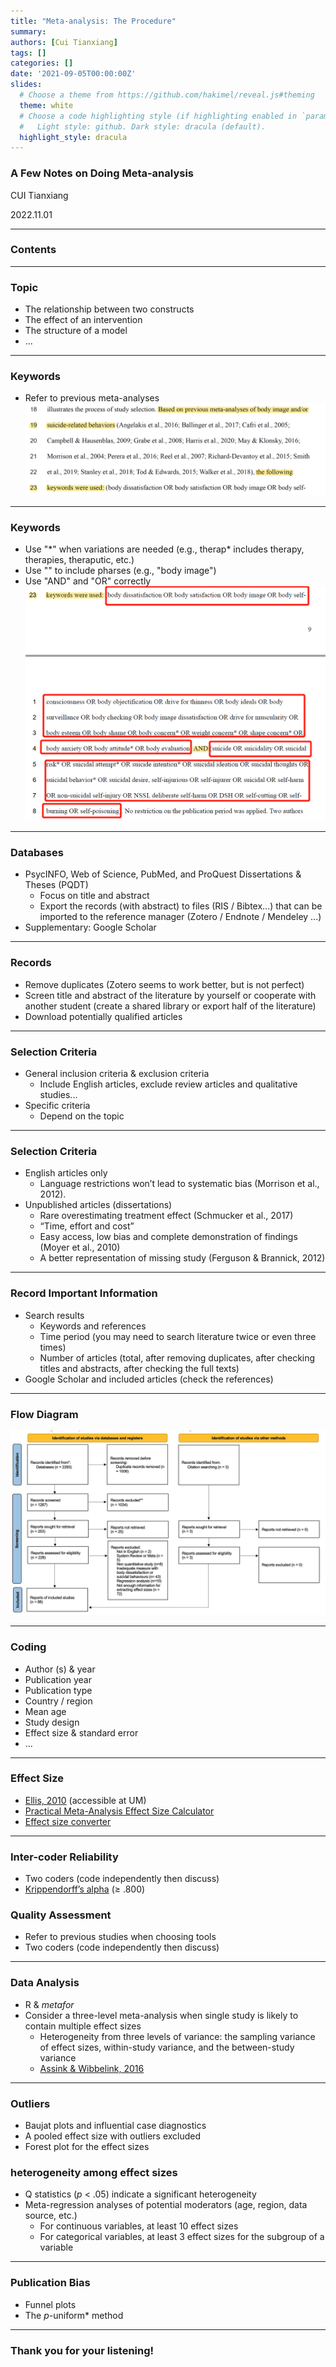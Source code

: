 ```yaml
---
title: "Meta-analysis: The Procedure"
summary: 
authors: [Cui Tianxiang]
tags: []
categories: []
date: '2021-09-05T00:00:00Z'
slides:
  # Choose a theme from https://github.com/hakimel/reveal.js#theming
  theme: white
  # Choose a code highlighting style (if highlighting enabled in `params.toml`)
  #   Light style: github. Dark style: dracula (default).
  highlight_style: dracula
---
```


### A Few Notes on Doing Meta-analysis

CUI Tianxiang

2022.11.01

---

### Contents



---

### Topic

- The relationship between two constructs
- The effect of an intervention
- The structure of a model
- ...

---

### Keywords
- Refer to previous meta-analyses
![image](fig-1.png)

---
### Keywords
- Use "\*" when variations are needed (e.g., therap* includes therapy, therapies, theraputic, etc.)
- Use "" to include pharses (e.g., "body image")
- Use "AND" and "OR" correctly
![image](fig-2.png)
---
### Databases

- PsycINFO, Web of Science, PubMed, and ProQuest Dissertations & Theses (PQDT)
  - Focus on title and abstract
  - Export the records (with abstract) to files (RIS / Bibtex...) that can be imported to the reference manager (Zotero / Endnote / Mendeley ...)
- Supplementary: Google Scholar

---
### Records

- Remove duplicates (Zotero seems to work better, but is not perfect)
- Screen title and abstract of the literature by yourself or cooperate with another student (create a shared library or export half of the literature)
- Download potentially qualified articles

---
### Selection Criteria
- General inclusion criteria & exclusion criteria
  - Include English articles, exclude review articles and qualitative studies...
- Specific criteria
  - Depend on the topic

---
### Selection Criteria

- English articles only
  - Language restrictions won’t lead to systematic bias (Morrison et al., 2012).
- Unpublished articles (dissertations)
  - Rare overestimating treatment effect (Schmucker et al., 2017)
  - “Time, effort and cost”
  - Easy access, low bias and complete demonstration of findings (Moyer et al., 2010)
  - A better representation of missing study (Ferguson & Brannick, 2012)

---

### Record Important Information 
- Search results
  - Keywords and references
  - Time period (you may need to search literature twice or even three times)
  - Number of articles (total, after removing duplicates, after checking titles and abstracts, after checking the full texts)
- Google Scholar and included articles (check the references)
---
### Flow Diagram
![image](fig-3.jpg)

---
### Coding
- Author (s) & year
- Publication year
- Publication type
- Country / region
- Mean age
- Study design
- Effect size & standard error
- ...

---

### Effect Size
- [Ellis, 2010](https://www.cambridge.org/core/books/essential-guide-to-effect-sizes/72C26CA99366A19CAC4EF5B16AE3297F) (accessible at UM)
- [Practical Meta-Analysis Effect Size Calculator](https://www.campbellcollaboration.org/escalc/html/EffectSizeCalculator-Home.php)
- [Effect size converter](https://www.escal.site/)

---

### Inter-coder Reliability
- Two coders (code independently then discuss)
- [Krippendorff’s alpha](http://mdcw.socsci.uva.nl/?p=57) (≥ .800)
### Quality Assessment
- Refer to previous studies when choosing tools
- Two coders (code independently then discuss)

---
### Data Analysis
- R & *metafor*
- Consider a three-level meta-analysis when single study is likely to contain multiple effect sizes
  - Heterogeneity from three levels of variance: the sampling variance of effect sizes, within-study variance, and the
between-study variance
  - [Assink & Wibbelink, 2016](https://doi.org/10.20982/tqmp.12.3.p154)

---
### Outliers
- Baujat plots and influential case diagnostics
- A pooled effect size with outliers excluded
- Forest plot for the effect sizes
### heterogeneity among effect sizes
- Q statistics (*p* < .05) indicate a significant heterogeneity
- Meta-regression analyses of potential moderators (age, region, data source, etc.)
  - For continuous variables, at least 10 effect sizes
  - For categorical variables, at least 3 effect sizes for the subgroup of a variable

---

### Publication Bias

- Funnel plots
- The *p*-uniform* method


---
### Thank you for your listening!

